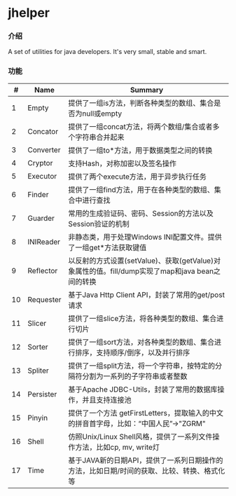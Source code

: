 # jhelper

### 介绍
A set of utilities for java developers. It's very small, stable and smart.

### 功能
| # | Name      | Summary                                                                                          |
|---|-----------|---------                                                                                         |
| 1 | Empty     | 提供了一组is方法，判断各种类型的数组、集合是否为null或empty                                          |
| 2 | Concator  | 提供了一组concat方法，将两个数组/集合或者多个字符串合并起来                                           |
| 3 | Converter | 提供了一组to*方法，用于数据类型之间的转换                                                            |
| 4 | Cryptor   | 支持Hash，对称加密以及签名操作                                                                      |
| 5 | Executor  | 提供了两个execute方法，用于异步执行任务                                                              |
| 6 | Finder    | 提供了一组find方法，用于在各种类型的数组、集合中进行查找                                               |
| 7 | Guarder   | 常用的生成验证码、密码、Session的方法以及Session验证的机制                                            |
| 8 | INIReader | 非静态类，用于处理Windows INI配置文件。提供了一组get*方法获取键值                                      |
| 9 | Reflector | 以反射的方式设置(setValue)、获取(getValue)对象属性的值。fill/dump实现了map和java bean之间的转换        |
| 10| Requester | 基于Java Http Client API，封装了常用的get/post 请求                                                 |
| 11| Slicer    | 提供了一组slice方法，将各种类型的数组、集合进行切片                                                   |
| 12| Sorter    | 提供了一组sort方法，对各种类型的数组、集合进行排序，支持顺序/倒序，以及并行排序                         |
| 13| Spliter   | 提供了一组split方法，将一个字符串，按特定的分隔符分割为一系列的子字符串或者整数                         |
| 14| Persister | 基于Apache JDBC-Utils，封装了常用的数据库操作，并且支持连接池                                        |
| 15| Pinyin    | 提供了一个方法 getFirstLetters，提取输入的中文的拼音首字母，比如：“中国人民”->"ZGRM"                  |
| 16| Shell     | 仿照Unix/Linux Shell风格，提供了一系列文件操作方法，比如cp, mv, write灯                              |
| 17| Time      | 基于JAVA新的日期API，提供了一系列日期操作的方法，比如日期/时间的获取、比较、转换、格式化等               |


